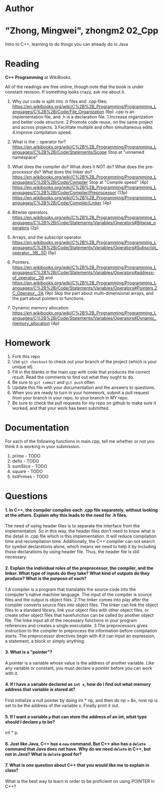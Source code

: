 Author
==========
"Zhong, Mingwei", zhongm2
02_Cpp
======

Intro to C++, learning to do things you can already do in Java

Reading
=======

**C++ Programming** at WikiBooks.

All of the readings are free online, though note that the book is under constant revision. If something looks crazy, ask me about it.

1. Why our code is split into .h files and .cpp files: https://en.wikibooks.org/wiki/C%2B%2B_Programming/Programming_Languages/C%2B%2B/Code/File_Organization (6p)
.cpp is an implementation file, and .h is a declaration file.
1.Increase organization and better code structure.
2.Promote code reuse, on the same project and across projects.
3.Facilitate multiple and often simultaneous edits.
4.Improve compilation speed.


2. What is the :: operator for? https://en.wikibooks.org/wiki/C%2B%2B_Programming/Programming_Languages/C%2B%2B/Code/Statements/Scope Stop at "unnamed namespace"
3. What does the compiler do? What does it NOT do? What does the pre-processor do? What does the linker do? https://en.wikibooks.org/wiki/C%2B%2B_Programming/Programming_Languages/C%2B%2B/Code/Compiler Stop at "Compile speed" (4p) https://en.wikibooks.org/wiki/C%2B%2B_Programming/Programming_Languages/C%2B%2B/Code/Compiler/Preprocessor (13p) https://en.wikibooks.org/wiki/C%2B%2B_Programming/Programming_Languages/C%2B%2B/Code/Compiler/Linker (4p)
4. Bitwise operators. https://en.wikibooks.org/wiki/C%2B%2B_Programming/Programming_Languages/C%2B%2B/Code/Statements/Variables/Operators#Bitwise_operators (2p)
5. Arrays, and the subscript operator. https://en.wikibooks.org/wiki/C%2B%2B_Programming/Programming_Languages/C%2B%2B/Code/Statements/Variables/Operators#Subscript_operator_.5B_.5D (5p)
6. Pointers. https://en.wikibooks.org/wiki/C%2B%2B_Programming/Programming_Languages/C%2B%2B/Code/Statements/Variables/Operators#address-of_operator_.26 and https://en.wikibooks.org/wiki/C%2B%2B_Programming/Programming_Languages/C%2B%2B/Code/Statements/Variables/Operators#Pointers.2C_Operator_.2A (9p) Skip the part about multi-dimensional arrays, and the part about pointers to functions.
7. Dynamic memory allocation. https://en.wikibooks.org/wiki/C%2B%2B_Programming/Programming_Languages/C%2B%2B/Code/Statements/Variables/Operators#Dynamic_memory_allocation (4p)

Homework
========

1. Fork this repo
2. Use `git checkout` to check out your branch of the project (which is your unique id)
3. Fill in the blanks in the main.cpp with code that produces the correct result. Read the comments to find out what they ought to do.
4. Be sure to `git commit` and `git push` often
5. Update this file with your documentation and the answers to questions.
6. When you are ready to turn in your homework, submit a pull request from your branch in your repo, to your branch in MY repo.
7. Be sure to check the pull requests for my repo on github to make sure it worked, and that your work has been submitted.

Documentation
=========

For each of the following functions in main.cpp, tell me whether or not you think it is working in your submission.

1. prime - TODO
2. defix - TODO
3. sumSlice - TODO
4. square - TODO
5. listPrimes - TODO

Questions
=======

#### 1. In C++, the compiler compiles each .cpp file separately, without looking at the others. Explain why this leads to the need for .h files.

The need of using header files is to separate the interface from the implementation. So in this way, the header files don't need to know what is the detail in
.cpp file which is this implementation. It will reduce compilation time and 
recompilation time. Additionally, the C++ compiler can not search for symbol 
declarations alone, which means we need to help it by including those declarations by using header file. Thus, the header file is still necessary.


#### 2. Explain the individual roles of the preprocessor, the compiler, and the linker. What type of inputs do they take? What kind of outputs do they produce? What is the purpose of each?

1.A compiler is a program that translates the source code into the computer's
native machine language. The input of the compiler is source files and the 
output is object files.
2.The linker comes into play after the compiler converts source files into
object files. The linker can link the object files to a standard library, link your object files with other object files, or create other object files that havefunction can be called by another object file. The linke input all of the
necessary functions in your program references and creates a single executable.
3.The preprocessors gives instruction to the compiler to preprocess the 
information before compilation starts. The preprocessor directives begin with #,it can input an expression, a statement, a block or simply anything.


#### 3. What is a "pointer"?

A pointer is a variable whose value is the address of another variable. Like 
any variable or constant, you must declare a pointer before you can work with
it.

#### 4. If I have a variable declared as `int x`, how do I find out what memory address that variable is stored at?

First initialize a null pointer by doing int * np, and then do np = &x, now np
is set to be the address of the variable x. Finally print it out.

#### 5. If I want a variable `p` that can store the address of an int, what type should I declare `p` to be?

int * p.

#### 6. Just like Java, C++ has a `new` command. But C++ also has a `delete` command that Java does not have. Why do we need `delete` in C++, but not in Java? What is `delete` good for?

#### 7. What is one question about C++ that you would like me to explain in class?

What is the best way to learn in order to be proficient on using POINTER in C++?



